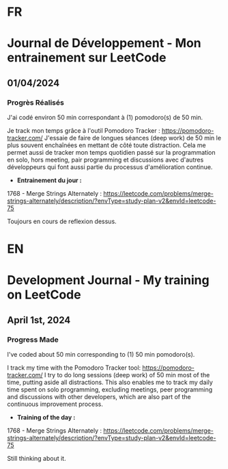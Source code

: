 # FR

# Journal de Développement - Mon entrainement sur LeetCode

## 01/04/2024

### Progrès Réalisés

J'ai codé environ 50 min correspondant à (1) pomodoro(s) de 50 min.

Je track mon temps grâce à l'outil Pomodoro Tracker : https://pomodoro-tracker.com/
J'essaie de faire de longues séances (deep work) de 50 min le plus souvent enchaînées en mettant de côté toute distraction.
Cela me permet aussi de tracker mon temps quotidien passé sur la programmation en solo, hors meeting, pair programming et discussions avec d'autres développeurs qui font aussi partie du processus d'amélioration continue.

- **Entrainement du jour :**

1768 - Merge Strings Alternately : https://leetcode.com/problems/merge-strings-alternately/description/?envType=study-plan-v2&envId=leetcode-75

Toujours en cours de reflexion dessus.

# EN

# Development Journal - My training on LeetCode

## April 1st, 2024

### Progress Made

I've coded about 50 min corresponding to (1) 50 min pomodoro(s).

I track my time with the Pomodoro Tracker tool: https://pomodoro-tracker.com/
I try to do long sessions (deep work) of 50 min most of the time, putting aside all distractions.
This also enables me to track my daily time spent on solo programming, excluding meetings, peer programming and discussions with other developers, which are also part of the continuous improvement process.

- **Training of the day :**

1768 - Merge Strings Alternately : https://leetcode.com/problems/merge-strings-alternately/description/?envType=study-plan-v2&envId=leetcode-75

Still thinking about it.
